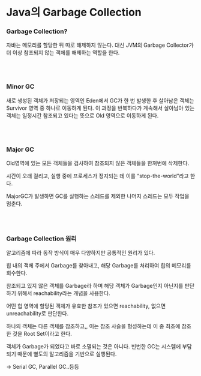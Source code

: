 # Java의 Garbage Collection

### Garbage Collection?

자바는 메모리를 할당한 뒤 따로 해제하지 않는다. 대신 JVM의 Garbage Collector가 더 이상 참조되지 않는 객체를 해제하는 역할을 한다.

<br>
<br>


### Minor GC

새로 생성된 객체가 저장되는 영역인 Eden에서 GC가  한 번 발생한 후 살아남은 객체는 Survivor 영역 중 하나로 이동하게 된다. 이 과정을 반복하다가 계속해서 살아남아 있는 객체는 일정시간 참조되고 있다는 뜻으로 Old 영역으로 이동하게 된다.

<br>
<br>

### Major GC

Old영역에 있는 모든 객체들을 검사하여 참조되지 않은 객체들을 한꺼번에 삭제한다.

시간이 오래 걸리고, 실행 중에 프로세스가 정지되는 데 이를 “stop-the-world”라고 한다.

MajorGC가 발생하면 GC를 실행하는 스레드를 제외한 나머지 스레드는 모두 작업을 멈춘다.

<br>
<br>

### Garbage Collection 원리

알고리즘에 따라 동작 방식이 매우 다양하지만 공통적인 원리가 있다.

힙 내의 객체 주에서 Garbage를 찾아내고, 해당 Garbage를 처리하여 힙의 메모리를 회수한다.

참조되고 있지 않은 객체를 Garbage라 하며 해당 객체가 Garbage인지 아닌지를 판단하기 위해서 reachability라는 개념을 사용한다.

어떤 힙 영역에 할당된 객체가 유효한 참조가 있으면 reachability, 없으면 unreachability로 판단한다.

하나의 객체는 다른 객체를 참조하고,, 이는 참조 사슬을 형성하는데 이 중 최초에 참조한 것을 Root Set이라고 한다. 

객체가 Garbage가 되었다고 바로 소멸되는 것은 아니다. 빈번한 GC는 시스템에 부담되기 때문에 별도의 알고리즘을 기반으로 실행된다.

→ Serial GC, Parallel GC..등등

